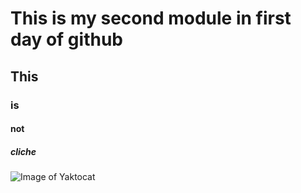 # This is my second module in first day of github 
## This
### is
#### not 
##### cliche
![Image of Yaktocat](https://octodex.github.com/images/yaktocat.png)
